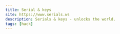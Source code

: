 ```yaml
---
title: Serial & keys
site: https://www.serials.ws
description: Serials & keys - unlocks the world.
tags: [hack]
---
```

